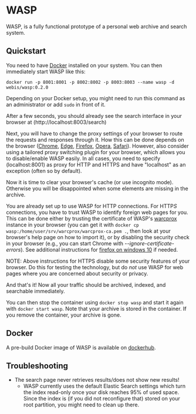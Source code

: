 # WASP
WASP, is a fully functional prototype of a personal web archive and search system.

## Quickstart
You need to have [Docker](https://docker.io) installed on your system. You can then immediately start WASP like this:
```
docker run -p 8001:8001 -p 8002:8002 -p 8003:8003 --name wasp -d webis/wasp:0.2.0
```
Depending on your Docker setup, you might need to run this command as an administrator or add ```sudo``` in front of it.

After a few seconds, you should already see the search interface in your browser at (http://localhost:8003/search)

Next, you will have to change the proxy settings of your browser to route the requests and responses through it. How this can be done depends on the browser ([Chrome](https://support.mozilla.org/en-US/kb/connection-settings-firefox), [Edge](https://www.rogers.com/customer/support/article/set-up-proxy-settings-in-microsoft-edge), [Firefox](https://support.mozilla.org/en-US/kb/connection-settings-firefox), [Opera](https://customers.trustedproxies.com/knowledgebase.php?action=displayarticle&id=40), [Safari](https://support.apple.com/kb/PH21420?locale=en_US)). However, also consider using a tailored proxy switching plugin for your browser, which allows you to disable/enable WASP easily. In all cases, you need to specify (localhost:8001) as proxy for HTTP and HTTPS and have "localhost" as an exception (often so by default).

Now it is time to clear your browser's cache (or use incognito mode). Otherwise you will be disappointed when some elements are missing in the archive.

You are already set up to use WASP for HTTP connections. For HTTP*S* connections, you have to trust WASP to identify foreign web pages for you. This can be done either by trusting the certificate of WASP's [warcprox](https://github.com/internetarchive/warcprox) instance in your browser (you can get it with ```docker cp wasp:/home/user/srv/warcprox/warcprox-ca.pem .```, then look at your browser's help page on how to import it), or by disabling the security check in your browser (e.g., you can start Chrome with *--ignore-certificate-errors*). See additional instructions for [firefox on windows 10](ffwin10.md) if needed.

NOTE: Above instructions for HTTPS disable some security features of your browser. Do this for testing the technology, but do *not* use WASP for web pages where you are concerned about security or privacy.

And that's it! Now all your traffic should be archived, indexed, and searchable immediately.

You can then stop the container using ```docker stop wasp``` and start it again with ```docker start wasp```. Note that your archive is stored in the container. If you remove the container, your archive is gone.


## Docker
A pre-build Docker image of WASP is available on [dockerhub](https://hub.docker.com/r/webis/wasp/).


## Troubleshooting
  - The search page never retrieves results/does not show new results!
      - WASP currently uses the default Elastic Search settings which turn the index read-only once your disk reaches 95% of used space. Since the index is (if you did not reconfigure that) stored on your root partition, you might need to clean up there.
